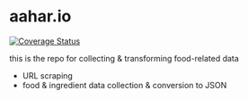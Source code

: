 # aahar.io
[![Coverage Status](https://coveralls.io/repos/github/vignitin/food_collector/badge.svg?branch=master)](https://coveralls.io/github/vignitin/food_collector?branch=master)

this is the repo for collecting & transforming food-related data
- URL scraping
- food & ingredient data collection & conversion to JSON 

